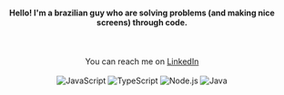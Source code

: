 <div align="center">
 <h4>Hello! I'm a brazilian guy who are solving problems (and making nice screens) through code.</h4>
<div style="display: inline_block"> <br>
        
</div> </div> 
<br>

<div align="center";>    
        You can reach me on <a href="https://www.linkedin.com/in/rafaelgoesds">LinkedIn</a>
</div>

<div style="display: inline_block"; align="center"><br>
        <img alt="JavaScript" src="https://img.shields.io/badge/JavaScript-FAFAFA?style=for-the-badge&logo=javascript&logoColor=black">
        <img alt="TypeScript" src="https://img.shields.io/badge/TypeScript-FAFAFA?style=for-the-badge&logo=typescript&logoColor=black">
        <img alt="Node.js" src="https://img.shields.io/badge/Node.js-FAFAFA?style=for-the-badge&logo=node.js&logoColor=black">
        <img alt="Java" src="https://img.shields.io/badge/Java-FAFAFA?style=for-the-badge&logo=openjdk&logoColor=black">
        

</div>
